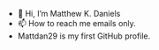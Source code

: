 - 👋 Hi, I’m Matthew K. Daniels 
- 📫 How to reach me emails only.  
- Mattdan29 is my first GitHub profile. 

<!---
matthewdan29/matthewdan29 is a ✨ special ✨ repository because its `README.md` (this file) appears on your GitHub profile.
You can click the Preview link to take a look at your changes.
--->
